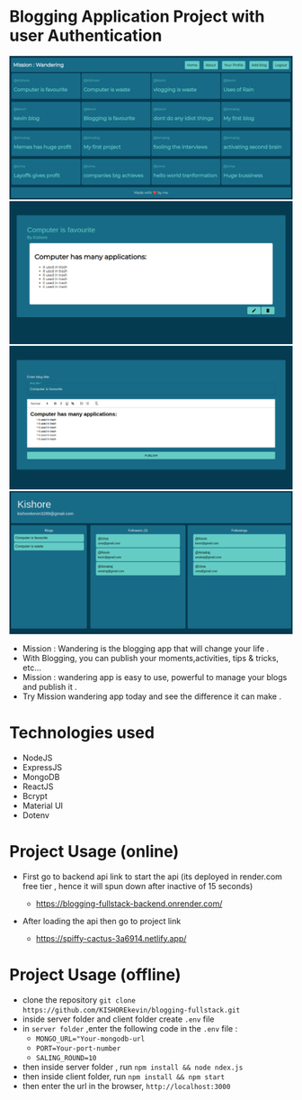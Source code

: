 # Blogging Application Project with user Authentication
![Blogging App Homepage](https://raw.githubusercontent.com/KISHOREkevin/blogging-fullstack/main/homepage.png)
![Blogging App Blogpage](https://raw.githubusercontent.com/KISHOREkevin/blogging-fullstack/main/blogpage.png)
![Blogging App Blog Editpage](https://raw.githubusercontent.com/KISHOREkevin/blogging-fullstack/main/blogeditpage.png)
![Blogging App Profilepage](https://raw.githubusercontent.com/KISHOREkevin/blogging-fullstack/main/profilepage.png)
* Mission : Wandering is the blogging app that will change your life .
* With Blogging, you can publish your moments,activities, tips & tricks, etc...
* Mission : wandering app is easy to use, powerful to manage your blogs and publish it .
* Try Mission wandering app today and see the difference it can make .

# Technologies used
* NodeJS
* ExpressJS
* MongoDB
* ReactJS
* Bcrypt
* Material UI
* Dotenv
  
# Project Usage (online)
* First go to backend api link to start the api (its deployed in render.com free tier , hence it will spun down after inactive of 15 seconds)
  * https://blogging-fullstack-backend.onrender.com/

* After loading the api then go to project link
    * https://spiffy-cactus-3a6914.netlify.app/
# Project Usage (offline)
* clone the repository `git clone https://github.com/KISHOREkevin/blogging-fullstack.git`
* inside server folder and client folder create `.env` file
* in `server folder` ,enter the following code in the `.env` file :
     * `MONGO_URL="Your-mongodb-url`
     * `PORT=Your-port-number`
     * `SALING_ROUND=10`
* then inside server folder , run `npm install && node ndex.js`
* then inside client folder, run `npm install && npm start`
* then enter the url in the browser, `http://localhost:3000`

